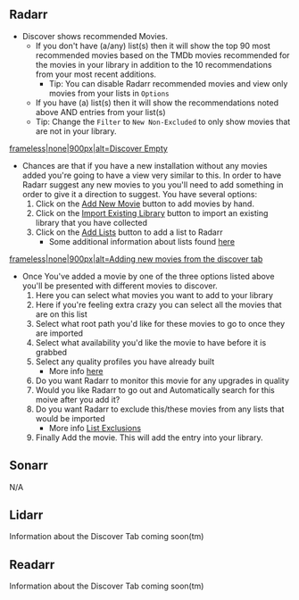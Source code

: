## Radarr

<section begin=radarr_library_discover />

  - Discover shows recommended Movies.
      - If you don't have (a/any) list(s) then it will show the top 90 most recommended movies based on the TMDb movies recommended for the movies in your library in addition to the 10 recommendations from your most recent additions.
          - Tip: You can disable Radarr recommended movies and view only movies from your lists in `Options`
      - If you have (a) list(s) then it will show the recommendations noted above AND entries from your list(s)
      - Tip: Change the `Filter` to `New Non-Excluded` to only show movies that are not in your library.

  
[frameless|none|900px|alt=Discover Empty](file:radarr-discover-empty.png "wikilink")

  - Chances are that if you have a new installation without any movies added you're going to have a view very similar to this. In order to have Radarr suggest any new movies to you you'll need to add something in order to give it a direction to suggest. You have several options:
    1.  Click on the [Add New Movie](Radarr_Library#Add_New "wikilink") button to add movies by hand.
    2.  Click on the [Import Existing Library](Radarr_Library#Library_Import "wikilink") button to import an existing library that you have collected
    3.  Click on the [Add Lists](Radarr_Settings#Lists "wikilink") button to add a list to Radarr
          - Some additional information about lists found [here](Radarr_FAQ#What_are_Lists_and_what_can_they_do_for_me? "wikilink")

  
[frameless|none|900px|alt=Adding new movies from the discover tab](file:radarr-discover-add-new-movies.png "wikilink")

  - Once You've added a movie by one of the three options listed above you'll be presented with different movies to discover.
    1.  Here you can select what movies you want to add to your library
    2.  Here if you're feeling extra crazy you can select all the movies that are on this list
    3.  Select what root path you'd like for these movies to go to once they are imported
    4.  Select what availability you'd like the movie to have before it is grabbed
    5.  Select any quality profiles you have already built
          - More info [here](Radarr_Settings#Quality_Profiles "wikilink")
    6.  Do you want Radarr to monitor this movie for any upgrades in quality
    7.  Would you like Radarr to go out and Automatically search for this moive after you add it?
    8.  Do you want Radarr to exclude this/these movies from any lists that would be imported
          - More info [List Exclusions](Radarr_Settings#List_Exclusion "wikilink")
    9.  Finally Add the movie. This will add the entry into your library.

<section end=radarr_library_discover />

## Sonarr

<section begin=sonarr_library_discover />

N/A

<section end=sonarr_library_discover />

## Lidarr

<section begin=lidarr_library_discover />

Information about the Discover Tab coming soon(tm)

<section end=lidarr_library_discover />

## Readarr

<section begin=readarr_library_discover />

Information about the Discover Tab coming soon(tm)

<section end=readarr_library_discover />
